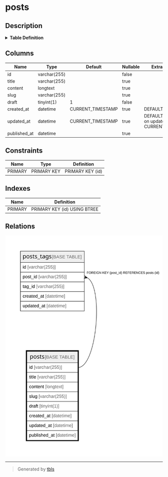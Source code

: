 # posts

## Description

<details>
<summary><strong>Table Definition</strong></summary>

```sql
CREATE TABLE `posts` (
  `id` varchar(255) NOT NULL,
  `title` varchar(255) DEFAULT NULL,
  `content` longtext,
  `slug` varchar(255) DEFAULT NULL,
  `draft` tinyint(1) NOT NULL DEFAULT '1',
  `created_at` datetime DEFAULT CURRENT_TIMESTAMP,
  `updated_at` datetime DEFAULT CURRENT_TIMESTAMP ON UPDATE CURRENT_TIMESTAMP,
  `published_at` datetime DEFAULT NULL,
  PRIMARY KEY (`id`)
) ENGINE=InnoDB DEFAULT CHARSET=utf8
```

</details>

## Columns

| Name | Type | Default | Nullable | Extra Definition | Children | Parents | Comment |
| ---- | ---- | ------- | -------- | --------------- | -------- | ------- | ------- |
| id | varchar(255) |  | false |  | [posts_tags](posts_tags.md) |  |  |
| title | varchar(255) |  | true |  |  |  |  |
| content | longtext |  | true |  |  |  |  |
| slug | varchar(255) |  | true |  |  |  |  |
| draft | tinyint(1) | 1 | false |  |  |  |  |
| created_at | datetime | CURRENT_TIMESTAMP | true | DEFAULT_GENERATED |  |  |  |
| updated_at | datetime | CURRENT_TIMESTAMP | true | DEFAULT_GENERATED on update CURRENT_TIMESTAMP |  |  |  |
| published_at | datetime |  | true |  |  |  |  |

## Constraints

| Name | Type | Definition |
| ---- | ---- | ---------- |
| PRIMARY | PRIMARY KEY | PRIMARY KEY (id) |

## Indexes

| Name | Definition |
| ---- | ---------- |
| PRIMARY | PRIMARY KEY (id) USING BTREE |

## Relations

![er](posts.svg)

---

> Generated by [tbls](https://github.com/k1LoW/tbls)
